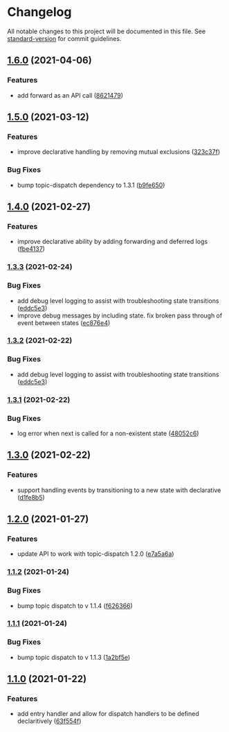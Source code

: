 # Changelog

All notable changes to this project will be documented in this file. See [standard-version](https://github.com/conventional-changelog/standard-version) for commit guidelines.

## [1.6.0](///compare/v1.5.0...v1.6.0) (2021-04-06)


### Features

* add forward as an API call ([8621479](///commit/86214793b77e6330368bb37774eed93a388b004b))

## [1.5.0](///compare/v1.4.0...v1.5.0) (2021-03-12)


### Features

* improve declarative handling by removing mutual exclusions ([323c37f](///commit/323c37f98597ba289f0640bd8c73bc8151f9333c))


### Bug Fixes

* bump topic-dispatch dependency to 1.3.1 ([b9fe650](///commit/b9fe650fac3fb8bbf6ae254ecff6cbabd81bbfcd))

## [1.4.0](///compare/v1.3.3...v1.4.0) (2021-02-27)


### Features

* improve declarative ability by adding forwarding and deferred logs ([fbe4137](///commit/fbe41370452b0db6601408704554d55cd1d17264))

### [1.3.3](///compare/v1.3.1...v1.3.3) (2021-02-24)


### Bug Fixes

* add debug level logging to assist with troubleshooting state transitions ([eddc5e3](///commit/eddc5e34e59d6dc7302370820b29e92f3595b1d0))
* improve debug messages by including state. fix broken pass through of event between states ([ec876e4](///commit/ec876e4ec9267c55bc9f18bb38dfb1c0bd950dd7))

### [1.3.2](///compare/v1.3.1...v1.3.2) (2021-02-22)


### Bug Fixes

* add debug level logging to assist with troubleshooting state transitions ([eddc5e3](///commit/eddc5e34e59d6dc7302370820b29e92f3595b1d0))

### [1.3.1](///compare/v1.3.0...v1.3.1) (2021-02-22)


### Bug Fixes

* log error when next is called for a non-existent state ([48052c6](///commit/48052c6d6eb42a56b0432f3141e29050878336ec))

## [1.3.0](///compare/v1.2.0...v1.3.0) (2021-02-22)


### Features

* support handling events by transitioning to a new state with declarative ([d1fe8b5](///commit/d1fe8b5edc2ada6a47771b39b26609bd25b7af00))

## [1.2.0](///compare/v1.1.2...v1.2.0) (2021-01-27)


### Features

* update API to work with topic-dispatch 1.2.0 ([e7a5a6a](///commit/e7a5a6a8d226c082b06c5f7f82682c28e1e2bb2c))

### [1.1.2](///compare/v1.1.1...v1.1.2) (2021-01-24)


### Bug Fixes

* bump topic dispatch to v 1.1.4 ([f626366](///commit/f626366aa67b6084f2ca8fce6ce18ad908160dcf))

### [1.1.1](///compare/v1.1.0...v1.1.1) (2021-01-24)


### Bug Fixes

* bump topic dispatch to v 1.1.3 ([1a2bf5e](///commit/1a2bf5eed86a5a940c355f160d7088745d99926f))

## [1.1.0](///compare/v1.0.0...v1.1.0) (2021-01-22)


### Features

* add entry handler and allow for dispatch handlers to be defined declaritively ([63f554f](///commit/63f554f4799fca89a3d3b635137d5a4dfceb2496))
